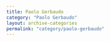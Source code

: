 ```yaml
---
title: Paolo Gerbaudo
category: "Paolo Gerbaudo"
layout: archive-categories
permalink: "category/paolo-gerbaudo"
---
```

